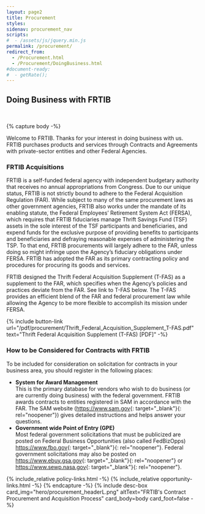 ```yaml
---
layout: page2
title: Procurement
styles:
sidenav: procurement_nav
scripts:
#  - /assets/js/jquery.min.js
permalink: /procurement/
redirect_from:
  - /Procurement.html
  - /Procurement/DoingBusiness.html
#document-ready:
#  - getRate();
---
```


## Doing Business with FRTIB

<br>

{% capture body -%}

Welcome to FRTIB. Thanks for your interest in doing business with us. FRTIB purchases products and services through Contracts and Agreements with private-sector entities and other Federal Agencies.

### FRTIB Acquisitions

FRTIB is a self-funded federal agency with independent budgetary authority that receives no annual appropriations from Congress. Due to our unique status, FRTIB is not strictly bound to adhere to the Federal Acquisition Regulation (FAR). While subject to many of the same procurement laws as other government agencies, FRTIB also works under the mandate of its enabling statute, the Federal Employees’ Retirement System Act (FERSA), which requires that FRTIB fiduciaries manage Thrift Savings Fund (TSF) assets in the sole interest of the TSF participants and beneficiaries, and expend funds for the exclusive purpose of providing benefits to participants and beneficiaries and defraying reasonable expenses of administering the TSP. To that end, FRTIB procurements will largely adhere to the FAR, unless doing so might infringe upon the Agency’s fiduciary obligations under FERSA. FRTIB has adopted the FAR as its primary contracting policy and procedures for procuring its goods and services.

FRTIB designed the Thrift Federal Acquisition Supplement (T-FAS) as a supplement to the FAR, which specifies when the Agency’s policies and practices deviate from the FAR. See link to T-FAS below. The T-FAS provides an efficient blend of the FAR and federal procurement law while allowing the Agency to be more flexible to accomplish its mission under FERSA.

{% include button-link url="/pdf/procurement/Thrift_Federal_Acquisition_Supplement_T-FAS.pdf" text="Thrift Federal Acquisition Supplement (T-FAS) [PDF]" -%}

### How to be Considered for Contracts with FRTIB

To be included for consideration on solicitation for contracts in your business area, you should register in the following places:

* __System for Award Management__<br>
This is the primary database for vendors who wish to do business (or are currently doing business) with the federal government. FRTIB awards contracts to entities registered in SAM in accordance with the FAR. The SAM website (<https://www.sam.gov>{: target="_blank"}{: rel="noopener"}) gives detailed instructions and helps answer your questions.
* __Government wide Point of Entry (GPE)__<br>
Most federal government solicitations that must be publicized are posted on Federal Business Opportunities (also called FedBizOpps) <https://www.fbo.gov>{: target="_blank"}{: rel="noopener"}. Federal government solicitations may also be posted on <https://www.ebuy.gsa.gov>{: target="_blank"}{:  rel="noopener"} or <https://www.sewp.nasa.gov>{: target="_blank"}{: rel="noopener"}.

{% include_relative policy-links.html -%}
{% include_relative opportunity-links.html -%}
{% endcapture -%}
{% include desc-box
      card_img="hero/procurement_headerL.png"
      altText="FRTIB's Contract Procurement and Acquisition Process"
      card_body=body card_foot=false -%}

<!-- CONTENT END -->
